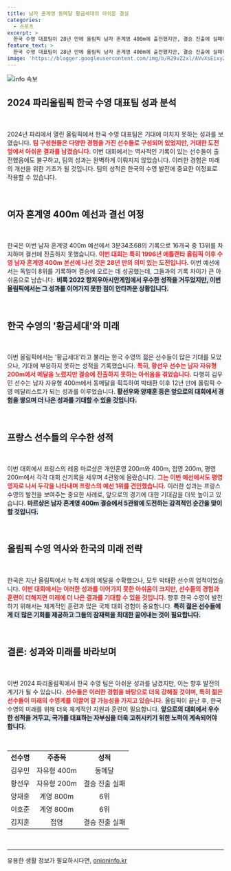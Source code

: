 ```yaml
---
title: 남자 혼계영 동메달 황금세대의 아쉬운 결실
categories:
  - 스포츠
excerpt: >
  한국 수영 대표팀이 28년 만에 올림픽 남자 혼계영 400m에 출전했지만, 결승 진출에 실패하며 아쉬운 성적을 남겼다. 황금세대의 기대 속에 김우민이 동메달을 따냈으나, 주역 황선우는 빈손으로 돌아왔다.
feature_text: >
  한국 수영 대표팀이 28년 만에 올림픽 남자 혼계영 400m에 출전했지만, 결승 진출에 실패하며 아쉬운 성적을 남겼다. 황금세대의 기대 속에 김우민이 동메달을 따냈으나, 주역 황선우는 빈손으로 돌아왔다.
image: 'https://blogger.googleusercontent.com/img/b/R29vZ2xl/AVvXsEixyZcFfHzMRdzZMjFBmAUKJYCLCGyLL1o632UiGVXcaFdKo_bkvkuCioo0uUKlGfBVcT3P84aROyZIXSBEx3Aw5nCQ3pTgDom1WDC4m8eifvWiAmWEEVb4x6G_l8C0QH225ldMjyaFvpxGEBGNO37VmDTDMHGhJPq73UglMfDca1-0aw/s1600/blogspot.png'
---
```


<p><img src="https://blogger.googleusercontent.com/img/b/R29vZ2xl/AVvXsEixyZcFfHzMRdzZMjFBmAUKJYCLCGyLL1o632UiGVXcaFdKo_bkvkuCioo0uUKlGfBVcT3P84aROyZIXSBEx3Aw5nCQ3pTgDom1WDC4m8eifvWiAmWEEVb4x6G_l8C0QH225ldMjyaFvpxGEBGNO37VmDTDMHGhJPq73UglMfDca1-0aw/s1600/blogspot.png" alt="info 속보" /></p>

<h2 data-ke-size="size26">2024 파리올림픽 한국 수영 대표팀 성과 분석</h2>

<p data-ke-size="size16">&nbsp;</p>

<p>2024년 파리에서 열린 올림픽에서 한국 수영 대표팀은 기대에 미치지 못하는 성과를 보였습니다. <b><span style="color: #ee2323;">팀 구성원들은 다양한 경험을 가진 선수들로 구성되어 있었지만, 거대한 도전 앞에서 아쉬운 결과를 남겼습니다.</span></b> 이번 대회에서는 역사적인 기록이 있는 선수들이 출전했음에도 불구하고, 팀의 성과는 완벽하게 이뤄지지 않았습니다. 이러한 경험은 미래의 개선을 위한 기초가 될 것입니다. 팀의 성적은 한국의 수영 발전에 중요한 이정표로 작용할 수 있습니다. </p>

<p data-ke-size="size16">&nbsp;</p>

<h2 data-ke-size="size26">여자 혼계영 400m 예선과 결선 여정</h2>

<p data-ke-size="size16">&nbsp;</p>

<p>한국은 이번 남자 혼계영 400m 예선에서 3분34초68의 기록으로 16개국 중 13위를 차지하며 결선에 진출하지 못했습니다. <b><span style="color: #ee2323;">이번 대회는 특히 1996년 애틀랜타 올림픽 이후 수영 남자 혼계영 400m 본선에 나선 것은 28년 만의 의미 있는 도전입니다.</span></b> 이번 예선에서는 독일이 8위를 기록하며 결승에 오르는 데 성공했는데, 그들과의 기록 차이가 큰 아쉬움으로 남습니다. <b><span style="background-color: #21538527;">비록 2022 항저우아시안게임에서 우수한 성적을 거두었지만, 이번 올림픽에서는 그 성과를 이어가지 못한 점이 안타까운 상황입니다.</span></b> </p>

<p data-ke-size="size16">&nbsp;</p>

<h2 data-ke-size="size26">한국 수영의 '황금세대'와 미래</h2>

<p data-ke-size="size16">&nbsp;</p>

<p>이번 올림픽에서는 '황금세대'라고 불리는 한국 수영의 젊은 선수들이 많은 기대를 모았으나, 기대에 부응하지 못하는 성적을 기록했습니다. <b><span style="color: #ee2323;">특히, 황선우 선수는 남자 자유형 200m에서 메달을 노렸지만 결승에 진출하지 못하는 아쉬움을 겪었습니다.</span></b> 다행히 김우민 선수는 남자 자유형 400m에서 동메달을 획득하여 박태환 이후 12년 만에 올림픽 수영 메달리스트가 되는 성과를 이루었습니다. <b><span style="background-color: #21538527;">황선우와 양재훈 등은 앞으로의 대회에서 경험을 쌓으며 더 나은 성과를 기대할 수 있을 것입니다.</span></b> </p>

<p data-ke-size="size16">&nbsp;</p>

<h2 data-ke-size="size26">프랑스 선수들의 우수한 성적</h2>

<p data-ke-size="size16">&nbsp;</p>

<p>이번 대회에서 프랑스의 레옹 마르샹은 개인혼영 200m와 400m, 접영 200m, 평영 200m에서 각각 대회 신기록을 세우며 4관왕에 올랐습니다. <b><span style="color: #ee2323;">그는 이번 예선에서도 평영 영자로 나서 두각을 나타내며 프랑스의 예선 1위를 견인했습니다.</span></b> 이러한 성과는 프랑스 수영의 발전을 보여주는 중요한 사례로, 앞으로의 경기에 대한 기대감을 더욱 높이고 있습니다. <b><span style="background-color: #21538527;">마르샹은 남자 혼계영 400m 결승에서 5관왕에 도전하는 감격적인 순간을 맞이할 것입니다.</span></b> </p>

<p data-ke-size="size16">&nbsp;</p>

<h2 data-ke-size="size26">올림픽 수영 역사와 한국의 미래 전략</h2>

<p data-ke-size="size16">&nbsp;</p>

<p>한국은 지난 올림픽에서 누적 4개의 메달을 수확했으나, 모두 박태환 선수의 업적이었습니다. <b><span style="color: #ee2323;">이번 대회에서는 이러한 성과를 이어가지 못한 아쉬움이 크지만, 선수들의 경험과 훈련이 더해지면 미래에 더 나은 결과를 기대할 수 있을 것입니다.</span></b> 향후 한국 수영이 발전하기 위해서는 체계적인 훈련과 많은 국제 대회 경험이 중요합니다. <b><span style="background-color: #21538527;">특히 젊은 선수들에게 더 많은 기회를 제공하고 그들의 잠재력을 최대한 끌어내는 것이 필요합니다.</span></b> </p>

<p data-ke-size="size16">&nbsp;</p>

<h2 data-ke-size="size26">결론: 성과와 미래를 바라보며</h2>

<p data-ke-size="size16">&nbsp;</p>

<p>이번 2024 파리올림픽에서 한국 수영 팀은 아쉬운 성과를 남겼지만, 이는 향후 발전의 계기가 될 수 있습니다. <b><span style="color: #ee2323;">선수들은 이러한 경험을 바탕으로 더욱 강해질 것이며, 특히 젊은 선수들이 미래의 수영계를 이끌어 갈 가능성을 가지고 있습니다.</span></b> 올림픽이 끝난 후, 한국 수영의 미래를 위해 더욱 체계적인 지원과 훈련이 필요합니다. <b><span style="background-color: #21538527;">앞으로의 대회에서 우수한 성적을 거두고, 국가를 대표하는 자부심을 더욱 고취시키기 위한 노력이 계속되어야 합니다.</span></b> </p>

<p data-ke-size="size16">&nbsp;</p>

<table style="width: 100%;">
  <tr>
    <td style="text-align: center; height: 17px;"><b>선수명</b></td>
    <td style="text-align: center; height: 17px;"><b>주종목</b></td>
    <td style="text-align: center; height: 17px;"><b>성적</b></td>
  </tr>
  <tr>
    <td style="text-align: center; height: 17px;">김우민</td>
    <td style="text-align: center; height: 17px;">자유형 400m</td>
    <td style="text-align: center; height: 17px;">동메달</td>
  </tr>
  <tr>
    <td style="text-align: center; height: 17px;">황선우</td>
    <td style="text-align: center; height: 17px;">자유형 200m</td>
    <td style="text-align: center; height: 17px;">결승 진출 실패</td>
  </tr>
  <tr>
    <td style="text-align: center; height: 17px;">양재훈</td>
    <td style="text-align: center; height: 17px;">계영 800m</td>
    <td style="text-align: center; height: 17px;">6위</td>
  </tr>
  <tr>
    <td style="text-align: center; height: 17px;">이호준</td>
    <td style="text-align: center; height: 17px;">계영 800m</td>
    <td style="text-align: center; height: 17px;">6위</td>
  </tr>
  <tr>
    <td style="text-align: center; height: 17px;">김지훈</td>
    <td style="text-align: center; height: 17px;">접영</td>
    <td style="text-align: center; height: 17px;">결승 진출 실패</td>
  </tr>
</table>

<p data-ke-size="size16">&nbsp;</p>

<hr />
유용한 생활 정보가 필요하시다면, <a href="https://onioninfo.kr" rel="dofollow">onioninfo.kr</a>


